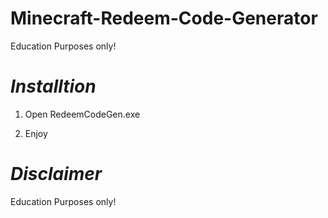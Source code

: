 # Minecraft-Redeem-Code-Generator
Education Purposes only!

# *Installtion*

1. Open RedeemCodeGen.exe

2. Enjoy

# *Disclaimer*

Education Purposes only!

